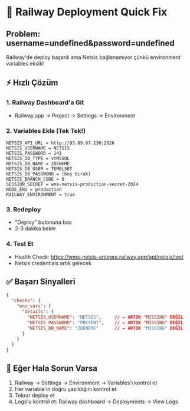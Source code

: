 # 🚨 Railway Deployment Quick Fix

## Problem: username=undefined&password=undefined

Railway'de deploy başarılı ama Netsis bağlanamıyor çünkü environment variables eksik!

## ⚡ Hızlı Çözüm

### 1. Railway Dashboard'a Git
- Railway.app → Project → Settings → Environment

### 2. Variables Ekle (Tek Tek!)
```
NETSIS_API_URL = http://93.89.67.130:2626
NETSIS_USERNAME = NETSIS
NETSIS_PASSWORD = 141  
NETSIS_DB_TYPE = vtMSSQL
NETSIS_DB_NAME = ZDENEME
NETSIS_DB_USER = TEMELSET
NETSIS_DB_PASSWORD = (boş bırak)
NETSIS_BRANCH_CODE = 0
SESSION_SECRET = wms-netsis-production-secret-2024
NODE_ENV = production
RAILWAY_ENVIRONMENT = true
```

### 3. Redeploy
- "Deploy" butonuna bas
- 2-3 dakika bekle

### 4. Test Et
- Health Check: https://wms-netsis-entegre.railway.app/api/netsis/test
- Netsis credentials artık gelecek

## ✅ Başarı Sinyalleri
```json
{
  "checks": {
    "env_vars": {
      "details": {
        "NETSIS_USERNAME": "NETSIS",     // ← ARTIK "MISSING" DEĞİL
        "NETSIS_PASSWORD": "PRESENT",    // ← ARTIK "MISSING" DEĞİL  
        "NETSIS_DB_NAME": "ZDENEME"      // ← ARTIK "MISSING" DEĞİL
      }
    }
  }
}
```

## 🔄 Eğer Hala Sorun Varsa
1. Railway → Settings → Environment → Variables'ı kontrol et
2. Her variable'ın doğru yazıldığını kontrol et
3. Tekrar deploy et
4. Logs'u kontrol et: Railway dashboard → Deployments → View Logs